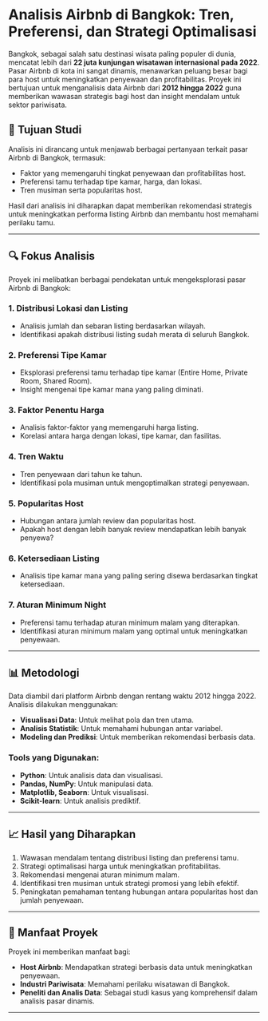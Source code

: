 # Analisis Airbnb di Bangkok: Tren, Preferensi, dan Strategi Optimalisasi

Bangkok, sebagai salah satu destinasi wisata paling populer di dunia, mencatat lebih dari **22 juta kunjungan wisatawan internasional pada 2022**. Pasar Airbnb di kota ini sangat dinamis, menawarkan peluang besar bagi para host untuk meningkatkan penyewaan dan profitabilitas. Proyek ini bertujuan untuk menganalisis data Airbnb dari **2012 hingga 2022** guna memberikan wawasan strategis bagi host dan insight mendalam untuk sektor pariwisata.

## 🎯 **Tujuan Studi**
Analisis ini dirancang untuk menjawab berbagai pertanyaan terkait pasar Airbnb di Bangkok, termasuk:
- Faktor yang memengaruhi tingkat penyewaan dan profitabilitas host.
- Preferensi tamu terhadap tipe kamar, harga, dan lokasi.
- Tren musiman serta popularitas host.

Hasil dari analisis ini diharapkan dapat memberikan rekomendasi strategis untuk meningkatkan performa listing Airbnb dan membantu host memahami perilaku tamu.

---

## 🔍 **Fokus Analisis**
Proyek ini melibatkan berbagai pendekatan untuk mengeksplorasi pasar Airbnb di Bangkok:

### 1. **Distribusi Lokasi dan Listing**
- Analisis jumlah dan sebaran listing berdasarkan wilayah.
- Identifikasi apakah distribusi listing sudah merata di seluruh Bangkok.

### 2. **Preferensi Tipe Kamar**
- Eksplorasi preferensi tamu terhadap tipe kamar (Entire Home, Private Room, Shared Room).
- Insight mengenai tipe kamar mana yang paling diminati.

### 3. **Faktor Penentu Harga**
- Analisis faktor-faktor yang memengaruhi harga listing.
- Korelasi antara harga dengan lokasi, tipe kamar, dan fasilitas.

### 4. **Tren Waktu**
- Tren penyewaan dari tahun ke tahun.
- Identifikasi pola musiman untuk mengoptimalkan strategi penyewaan.

### 5. **Popularitas Host**
- Hubungan antara jumlah review dan popularitas host.
- Apakah host dengan lebih banyak review mendapatkan lebih banyak penyewa?

### 6. **Ketersediaan Listing**
- Analisis tipe kamar mana yang paling sering disewa berdasarkan tingkat ketersediaan.

### 7. **Aturan Minimum Night**
- Preferensi tamu terhadap aturan minimum malam yang diterapkan.
- Identifikasi aturan minimum malam yang optimal untuk meningkatkan penyewaan.

---

## 📊 **Metodologi**
Data diambil dari platform Airbnb dengan rentang waktu 2012 hingga 2022. Analisis dilakukan menggunakan:
- **Visualisasi Data**: Untuk melihat pola dan tren utama.
- **Analisis Statistik**: Untuk memahami hubungan antar variabel.
- **Modeling dan Prediksi**: Untuk memberikan rekomendasi berbasis data.

### Tools yang Digunakan:
- **Python**: Untuk analisis data dan visualisasi.
- **Pandas, NumPy**: Untuk manipulasi data.
- **Matplotlib, Seaborn**: Untuk visualisasi.
- **Scikit-learn**: Untuk analisis prediktif.

---

## 📈 **Hasil yang Diharapkan**
1. Wawasan mendalam tentang distribusi listing dan preferensi tamu.
2. Strategi optimalisasi harga untuk meningkatkan profitabilitas.
3. Rekomendasi mengenai aturan minimum malam.
4. Identifikasi tren musiman untuk strategi promosi yang lebih efektif.
5. Peningkatan pemahaman tentang hubungan antara popularitas host dan jumlah penyewaan.

---

## 🌟 **Manfaat Proyek**
Proyek ini memberikan manfaat bagi:
- **Host Airbnb**: Mendapatkan strategi berbasis data untuk meningkatkan penyewaan.
- **Industri Pariwisata**: Memahami perilaku wisatawan di Bangkok.
- **Peneliti dan Analis Data**: Sebagai studi kasus yang komprehensif dalam analisis pasar dinamis.

---
